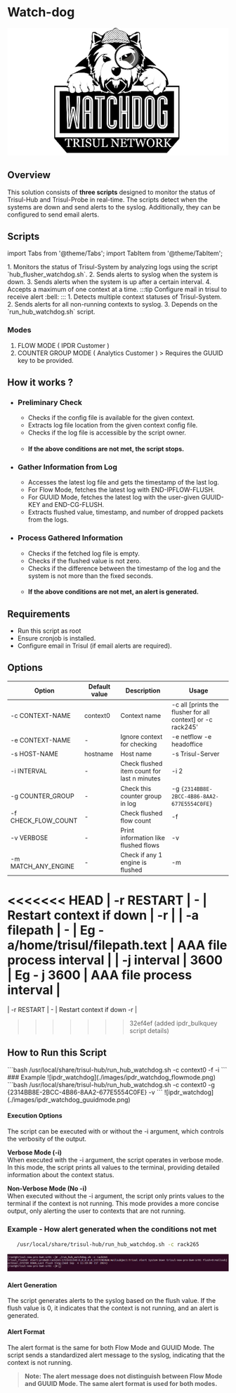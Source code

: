 # Watch-dog

![IPDR-Watchdog](./images/watch_dog.png)

## Overview  

This solution consists of **three scripts** designed to monitor the status of Trisul-Hub and Trisul-Probe in real-time. The scripts detect when the systems are down and send alerts to the syslog. Additionally, they can be configured to send email alerts.

## Scripts

import Tabs from '@theme/Tabs';
import TabItem from '@theme/TabItem';

<Tabs>
<TabItem value="HUB-FLUSHER-WATCHDOG" default >
   1. Monitors the status of Trisul-System by analyzing logs using the script `hub_flusher_watchdog.sh`.
   2. Sends alerts to syslog when the system is down.
   3. Sends alerts when the system is up after a certain interval.
   4. Accepts a maximum of one context at a time.
   :::tip
   Configure mail in trisul to receive alert
   :bell:
   :::
</TabItem>
<TabItem value="RUN-HUB-WATCHDOG" >
   1. Detects multiple context statuses of Trisul-System.
   2. Sends alerts for all non-running contexts to syslog.
   3. Depends on the `run_hub_watchdog.sh` script.
</TabItem>
</Tabs>

### Modes
   1) FLOW MODE ( IPDR Customer )
   2) COUNTER GROUP MODE ( Analytics Customer )
     > Requires the GUUID key to be provided.

## How it works ?
- ### Preliminary Check
   - Checks if the config file is available for the given context.
   - Extracts log file location from the given context config file.
   - Checks if the log file is accessible by the script owner.
   - #### If the above conditions are not met, the script stops.
- ### Gather Information from Log
  - Accesses the latest log file and gets the timestamp of the last log.
  - For Flow Mode, fetches the latest log with END-IPFLOW-FLUSH.
  - For GUUID Mode, fetches the latest log with the user-given GUUID-KEY and END-CG-FLUSH.
  - Extracts flushed value, timestamp, and number of dropped packets from the logs.
- ### Process Gathered Information
  - Checks if the fetched log file is empty.
  - Checks if the flushed value is not zero.
  - Checks if the difference between the timestamp of the log and the system is not more than the fixed seconds.
  - #### If the above conditions are not met, an alert is generated.

## Requirements
- Run this script as root
- Ensure cronjob is installed.
- Configure email in Trisul (if email alerts are required).

## Options

| Option             | Default value   | Description                           | Usage            |
| -------------------| ----------------| ------------------------------------- | -----------------|
| -c CONTEXT-NAME    | context0        | Context name                          | -c all [prints the flusher for all context]  or -c rack245' |
| -e CONTEXT-NAME    |     -           | Ignore context for checking           | -e netflow -e headoffice                                    |
| -s HOST-NAME       | hostname        | Host name                             | -s Trisul-Server                                            |
| -i INTERVAL        |     -           | Check flushed item count for last n minutes | -i 2                                                  |
| -g COUNTER_GROUP   |     -           | Check this counter group in log       | -g `{2314BB8E-2BCC-4B86-8AA2-677E5554C0FE}`                 |
| -f CHECK_FLOW_COUNT|     -           | Check flushed flow count              | -f                                                          |
| -v VERBOSE         |     -           | Print information like flushed flows  | -v                                                          |
| -m MATCH_ANY_ENGINE|    -           | Check if any 1 engine is flushed      | -m                                                          |
<<<<<<< HEAD
| -r RESTART         |     -           | Restart context if down               | -r                                                          |
| -a filepath        |     -          | Eg -a/home/trisul/filepath.text        | AAA file process interval |
| -j interval        |      3600        | Eg - j 3600             | AAA file process interval |
=======
| -r RESTART         |     -           | Restart context if down             -r                                                          |




>>>>>>> 32ef4ef (added ipdr_bulkquey script details)


## How to Run this Script
<Tabs>
   <TabItem value="FLOW-MODE" default >
   ```bash
   /usr/local/share/trisul-hub/run_hub_watchdog.sh -c context0 -f -i
   ```
   ### Example
   ![ipdr_watchdog](./images/ipdr_watchdog_flowmode.png)
   </TabItem>
   <TabItem value="COUNTER_GROUP-MODE">
   ```bash
   /usr/local/share/trisul-hub/run_hub_watchdog.sh -c context0 -g {2314BB8E-2BCC-4B86-8AA2-677E5554C0FE} -v
   ```
   ![ipdr_watchdog](./images/ipdr_watchdog_guuidmode.png)
   </TabItem>
</Tabs>

#### Execution Options
The script can be executed with or without the -i argument, which controls the verbosity of the output.  

**Verbose Mode (-i)**  
When executed with the -i argument, the script operates in verbose mode. In this mode, the script prints all values to the terminal, providing detailed information about the context status.  

**Non-Verbose Mode (No -i)**  
When executed without the -i argument, the script only prints values to the terminal if the context is not running. This mode provides a more concise output, only alerting the user to contexts that are not running.

### Example - How alert generated when the conditions not met
```bash
   /usr/local/share/trisul-hub/run_hub_watchdog.sh -c rack265
```
![error_log](./images/log_message.png)

#### Alert Generation
The script generates alerts to the syslog based on the flush value. If the flush value is 0, it indicates that the context is not running, and an alert is generated.
#### Alert Format
The alert format is the same for both Flow Mode and GUUID Mode. The script sends a standardized alert message to the syslog, indicating that the context is not running.
>**Note: The alert message does not distinguish between Flow Mode and GUUID Mode. The same alert format is used for both modes.**
